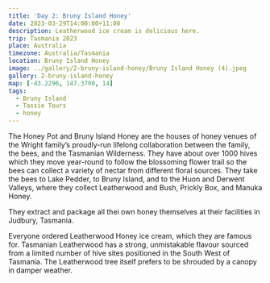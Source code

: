 ```yaml
---
title: 'Day 2: Bruny Island Honey'
date: 2023-03-29T14:00:00+11:00
description: Leatherwood ice cream is delicious here.
trip: Tasmania 2023
place: Australia
timezone: Australia/Tasmania
location: Bruny Island Honey
image: ../gallery/2-bruny-island-honey/Bruny Island Honey (4).jpeg
gallery: 2-bruny-island-honey
map: [-43.2296, 147.3790, 14]
tags:
  - Bruny Island
  - Tassie Tours
  - honey
---
```


The Honey Pot and Bruny Island Honey are the houses of honey venues of the Wright family’s proudly-run lifelong collaboration between the family, the bees, and the Tasmanian Wilderness. They have about over 1000 hives which they move year-round to follow the blossoming flower trail so the bees can collect a variety of nectar from different floral sources. They take the bees to Lake Pedder, to Bruny Island, and to the Huon and Derwent Valleys, where they collect Leatherwood and Bush, Prickly Box, and Manuka Honey.

They extract and package all thei own honey themselves at their facilities in Judbury, Tasmania.

Everyone ordered Leatherwood Honey ice cream, which they are famous for. Tasmanian Leatherwood has a strong, unmistakable flavour sourced from a limited number of hive sites positioned in the South West of Tasmania. The Leatherwood tree itself prefers to be shrouded by a canopy in damper weather.
